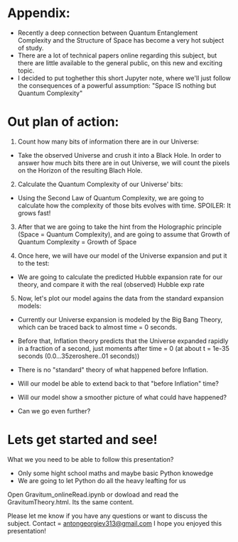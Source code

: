 # Appendix:

 - Recently a deep connection between Quantum Entanglement Complexity 
   and the Structure of Space has become a very hot subject of study.
 - There are a lot of technical papers online regarding this subject,
   but there are little available to the general public, 
   on this new and exciting topic.
 - I decided to put toghether this short Jupyter note,
   where we'll just follow the consequences of a powerful assumption:
   "Space IS nothing but Quantum Complexity"

# Out plan of action:

 1. Count how many bits of information there are in our Universe:
  - Take the observed Universe and crush it into a Black Hole.
    In order to answer how much bits there are in out Universe,
    we will count the pixels on the Horizon of the resulting Blach Hole.

 2. Calculate the Quantum Complexity of our Universe' bits:
  - Using the Second Law of Quantum Complexity, we are going to
    calculate how the complexity of those bits evolves with time.
    SPOILER: It grows fast!

 3. After that we are going to take the hint from the Holographic
    principle (Space = Quantum Complexity), and are going to 
    assume that Growth of Quantum Complexity = Growth of Space

 4. Once here, we will have our model of the Universe expansion and put it to the test:
  - We are going to calculate the predicted Hubble expansion rate for our
    theory, and compare it with the real (observed) Hubble exp rate

 5. Now, let's plot our model agains the data from the standard expansion models:
  - Currently our Universe expansion is modeled by the Big Bang Theory, which
    can be traced back to almost time = 0 seconds.
  - Before that, Inflation theory predicts that the Universe expanded rapidly in a fraction
    of a second, just moments after time = 0 (at about t = 1e-35 seconds (0.0...35zeroshere..01 seconds))
  - There is no "standard" theory of what happened before Inflation.

  - Will our model be able to extend back to that "before Inflation" time?
  - Will our model show a smoother picture of what could have happened?
  - Can we go even further?

# Lets get started and see!

 What we you need to be able to follow this presentation?
 - Only some hight school maths and maybe basic Python knowedge
 - We are going to let Python do all the heavy leafting for us

Open Gravitum_onlineRead.ipynb or dowload and read the GravitumTheory.html. Its the same content.
 
Please let me know if you have any questions or want to discuss the subject.
Contact = antongeorgiev313@gmail.com
I hope you enjoyed this presentation!
